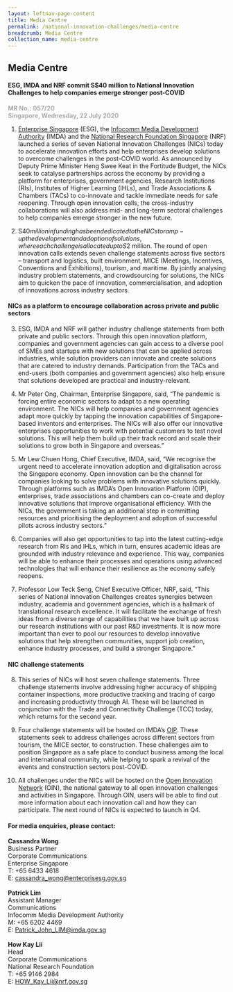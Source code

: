 ```yaml
---
layout: leftnav-page-content
title: Media Centre
permalink: /national-innovation-challenges/media-centre
breadcrumb: Media Centre
collection_name: media-centre
---
```

## **Media Centre** 
#### **ESG, IMDA and NRF commit S$40 million to National Innovation Challenges to help companies emerge stronger post-COVID**

<font color=" #a9a9a9"><b>MR No.: 057/20<br>Singapore, Wednesday, 22 July 2020 </b></font>

1. <a href="https://www.enterprisesg.gov.sg/">Enterprise Singapore</a> (ESG), the <a href="https://www.imda.gov.sg/">Infocomm Media Development Authority</a> (IMDA) and the <a href="https://www.nrf.gov.sg">National Research Foundation Singapore</a> (NRF) launched a series of seven National Innovation Challenges (NICs) today to accelerate innovation efforts and help enterprises develop solutions to overcome challenges in the post-COVID world. As announced by Deputy Prime Minister Heng Swee Keat in the Fortitude Budget, the NICs seek to catalyse partnerships across the economy by providing a platform for enterprises, government agencies, Research Institutions (RIs), Institutes of Higher Learning (IHLs), and Trade Associations & Chambers (TACs) to co-innovate and tackle immediate needs for safe reopening. Through open innovation calls, the cross-industry collaborations will also address mid- and long-term sectoral challenges to help companies emerge stronger in the new future. <br>

2. S$40 million in funding has been dedicated to the NICs to ramp-up the development and adoption of solutions, where each challenge is allocated up to S$2 million. The round of open innovation calls extends seven challenge statements across five sectors – transport and logistics, built environment, MICE (Meetings, Incentives, Conventions and Exhibitions), tourism, and maritime. By jointly analysing industry problem statements, and crowdsourcing for solutions, the NICs aim to quicken the pace of innovation, commercialisation, and adoption of innovations across industry sectors.

#### NICs as a platform to encourage collaboration across private and public sectors

3. ESG, IMDA and NRF will gather industry challenge statements from both private and public sectors. Through this open innovation platform, companies and government agencies can gain access to a diverse pool of SMEs and startups with new solutions that can be applied across industries, while solution providers can innovate and create solutions that are catered to industry demands. Participation from the TACs and end-users (both companies and government agencies) also help ensure that solutions developed are practical and industry-relevant. <br>

4. Mr Peter Ong, Chairman, Enterprise Singapore, said, “The pandemic is forcing entire economic sectors to adapt to a new operating environment. The NICs will help companies and government agencies adapt more quickly by tapping the innovation capabilities of Singapore-based inventors and enterprises. The NICs will also offer our innovative enterprises opportunities to work with potential customers to test novel solutions. This will help them build up their track record and scale their solutions to grow both in Singapore and overseas.” <br>

5. Mr Lew Chuen Hong, Chief Executive, IMDA, said, “We recognise the urgent need to accelerate innovation adoption and digitalisation across the Singapore economy. Open innovation can be the channel for companies looking to solve problems with innovative solutions quickly. Through platforms such as IMDA’s Open Innovation Platform (OIP), enterprises, trade associations and chambers can co-create and deploy innovative solutions that improve organisational efficiency. With the NICs, the government is taking an additional step in committing resources and prioritising the deployment and adoption of successful pilots across industry sectors.”<br>

6. Companies will also get opportunities to tap into the latest cutting-edge research from RIs and IHLs, which in turn, ensures academic ideas are grounded with industry relevance and experience. This way, companies will be able to enhance their processes and operations using advanced technologies that will enhance their resilience as the economy safely reopens. <br>

7. Professor Low Teck Seng, Chief Executive Officer, NRF, said, “This series of National Innovation Challenges creates synergies between industry, academia and government agencies, which is a hallmark of translational research excellence. It will facilitate the exchange of fresh ideas from a diverse range of capabilities that we have built up across our research institutions with our past R&D investments. It is now more important than ever to pool our resources to develop innovative solutions that help strengthen communities, support job creation, enhance industry processes, and build a stronger Singapore.”

#### NIC challenge statements 

8. This series of NICs will host seven challenge statements. Three challenge statements involve addressing higher accuracy of shipping container inspections, more productive tracking and tracing of cargo and increasing productivity through AI. These will be launched in conjunction with the Trade and Connectivity Challenge  (TCC) today, which returns for the second year. <br>

9. Four challenge statements will be hosted on IMDA’s <a href="https://www.openinnovation.sg/about">OIP</a>. These statements seek to address challenges across different sectors from tourism, the MICE sector, to construction. These challenges aim to position Singapore as a safe place to conduct business among the local and international community, while helping to spark a revival of the events and construction sectors post-COVID.<br>
 
10. All challenges under the NICs will be hosted on the <a href="www.openinnovationnetwork.sg/national-innovation-challenges/">Open Innovation Network</a> (OIN), the national gateway to all open innovation challenges and activities in Singapore. Through OIN, users will be able to find out more information about each innovation call and how they can participate. The next round of NICs is expected to launch in Q4.

#### For media enquiries, please contact:<br>
<b>Cassandra Wong</b><br>
Business Partner<br>
Corporate Communications<br>
Enterprise Singapore<br>
T: +65 6433 4618<br>
E: cassandra_wong@enterprisesg.gov.sg<br><br>
<b>Patrick Lim</b><br>
Assistant Manager<br>
Communications<br>
Infocomm Media Development Authority <br>
M: +65 6202 4469<br>
E: Patrick_John_LIM@imda.gov.sg<br><br>
<b>How Kay Lii</b><br>
Head<br>
Corporate Communications<br>
National Research Foundation <br>
T: +65 9146 2984<br>
E: HOW_Kay_Lii@nrf.gov.sg<br>
